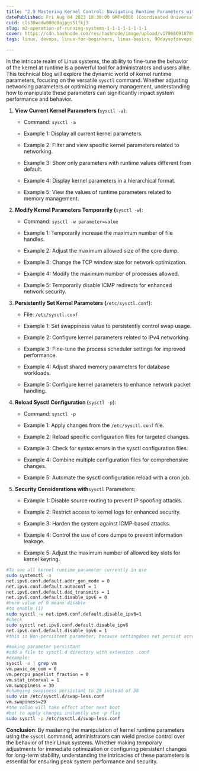 ```yaml
---
title: "2.9 Mastering Kernel Control: Navigating Runtime Parameters with sysctl"
datePublished: Fri Aug 04 2023 18:30:00 GMT+0000 (Coordinated Universal Time)
cuid: cls30wadw000d0ajpgs51fkj3
slug: m2-operation-of-running-systems-1-1-1-1-1-1-1-1
cover: https://cdn.hashnode.com/res/hashnode/image/upload/v1706869187002/17d356ad-dc8b-4240-aebc-25bde6e43a29.png
tags: linux, devops, linux-for-beginners, linux-basics, 90daysofdevops, trainwithshubham

---
```


In the intricate realm of Linux systems, the ability to fine-tune the behavior of the kernel at runtime is a powerful tool for administrators and users alike. This technical blog will explore the dynamic world of kernel runtime parameters, focusing on the versatile `sysctl` command. Whether adjusting networking parameters or optimizing memory management, understanding how to manipulate these parameters can significantly impact system performance and behavior.

1. **View Current Kernel Parameters (**`sysctl -a`):
    
    * Command: `sysctl -a`
        
    * Example 1: Display all current kernel parameters.
        
    * Example 2: Filter and view specific kernel parameters related to networking.
        
    * Example 3: Show only parameters with runtime values different from default.
        
    * Example 4: Display kernel parameters in a hierarchical format.
        
    * Example 5: View the values of runtime parameters related to memory management.
        
2. **Modify Kernel Parameters Temporarily (**`sysctl -w`):
    
    * Command: `sysctl -w parameter=value`
        
    * Example 1: Temporarily increase the maximum number of file handles.
        
    * Example 2: Adjust the maximum allowed size of the core dump.
        
    * Example 3: Change the TCP window size for network optimization.
        
    * Example 4: Modify the maximum number of processes allowed.
        
    * Example 5: Temporarily disable ICMP redirects for enhanced network security.
        
3. **Persistently Set Kernel Parameters (**`/etc/sysctl.conf`):
    
    * File: `/etc/sysctl.conf`
        
    * Example 1: Set swappiness value to persistently control swap usage.
        
    * Example 2: Configure kernel parameters related to IPv4 networking.
        
    * Example 3: Fine-tune the process scheduler settings for improved performance.
        
    * Example 4: Adjust shared memory parameters for database workloads.
        
    * Example 5: Configure kernel parameters to enhance network packet handling.
        
4. **Reload Sysctl Configuration (**`sysctl -p`):
    
    * Command: `sysctl -p`
        
    * Example 1: Apply changes from the `/etc/sysctl.conf` file.
        
    * Example 2: Reload specific configuration files for targeted changes.
        
    * Example 3: Check for syntax errors in the sysctl configuration files.
        
    * Example 4: Combine multiple configuration files for comprehensive changes.
        
    * Example 5: Automate the sysctl configuration reload with a cron job.
        
5. **Security Considerations with**`sysctl` Parameters:
    
    * Example 1: Disable source routing to prevent IP spoofing attacks.
        
    * Example 2: Restrict access to kernel logs for enhanced security.
        
    * Example 3: Harden the system against ICMP-based attacks.
        
    * Example 4: Control the use of core dumps to prevent information leakage.
        
    * Example 5: Adjust the maximum number of allowed key slots for kernel keyring.
        

```bash
#To see all kernel runtime parameter currently in use
sudo systemctl -a
net.ipv6.conf.default.addr_gen_mode = 0
net.ipv6.conf.default.autoconf = 1
net.ipv6.conf.default.dad_transmits = 1
net.ipv6.conf.default.disable_ipv6 = 0
#here value of 0 means disable
#to enable (1)
sudo sysctl -w net.ipv6.conf.default.disable_ipv6=1
#check
sudo sysctl net.ipv6.conf.default.disable_ipv6
net.ipv6.conf.default.disable_ipv6 = 1
#this is Non-persistent parameter, because settingdoes not persist across reboots.

#making parameter persistant
#add a file to sysctl.d directory with extension .conf
#example:
sysctl -a | grep vm
vm.panic_on_oom = 0
vm.percpu_pagelist_fraction = 0
vm.stat_interval = 1
vm.swappiness = 30
#changing swapiness persistant to 29 instead of 30
sudo vim /etc/sysctl.d/swap-less.conf
vm.swapiness=29
#the value will take effect after next boot
#but to apply changes instantly use -p flag
sudo sysctl -p /etc/sysctl.d/swap-less.conf
```

**Conclusion**: By mastering the manipulation of kernel runtime parameters using the `sysctl` command, administrators can wield precise control over the behavior of their Linux systems. Whether making temporary adjustments for immediate optimization or configuring persistent changes for long-term stability, understanding the intricacies of these parameters is essential for ensuring peak system performance and security.